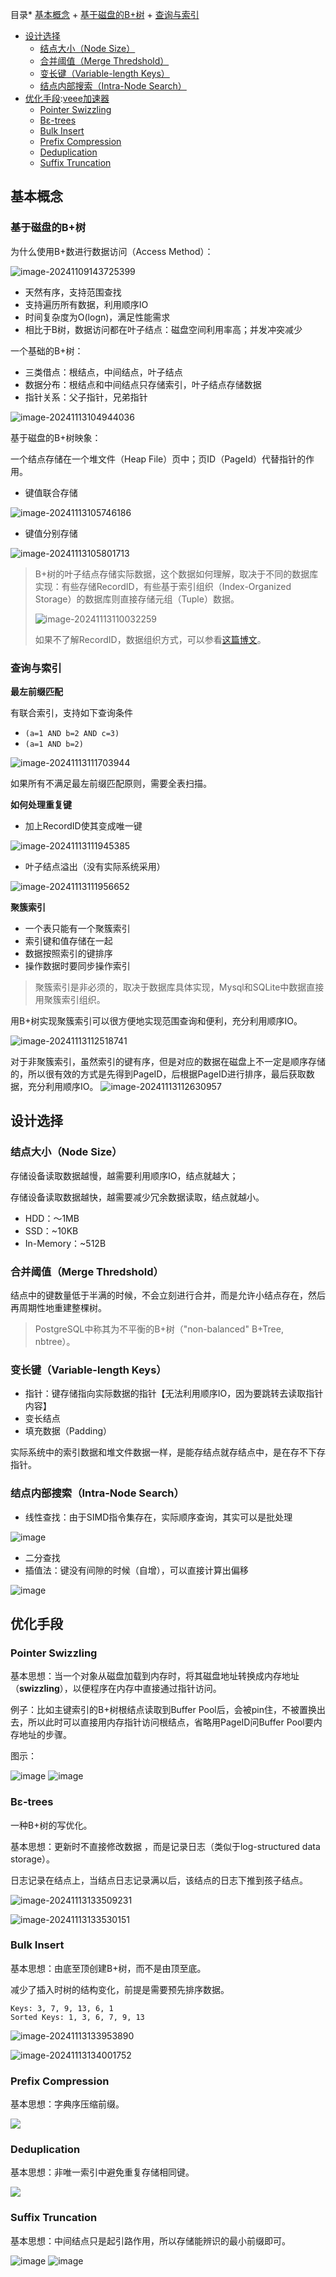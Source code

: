 
目录* [基本概念](https://github.com)
	+ [基于磁盘的B\+树](https://github.com)
	+ [查询与索引](https://github.com)
* [设计选择](https://github.com)
	+ [结点大小（Node Size）](https://github.com)
	+ [合并阈值（Merge Thredshold）](https://github.com)
	+ [变长键（Variable\-length Keys）](https://github.com)
	+ [结点内部搜索（Intra\-Node Search）](https://github.com)
* [优化手段](https://github.com):[veee加速器](https://youhaochi.com)
	+ [Pointer Swizzling](https://github.com)
	+ [Bε\-trees](https://github.com)
	+ [Bulk Insert](https://github.com)
	+ [Prefix Compression](https://github.com)
	+ [Deduplication](https://github.com)
	+ [Suffix Truncation](https://github.com)

## 基本概念


### 基于磁盘的B\+树


为什么使用B\+数进行数据访问（Access Method）：


![image-20241109143725399](https://my-pic.miaops.sbs/2024/11/image-20241109143725399.png)


* 天然有序，支持范围查找
* 支持遍历所有数据，利用顺序IO
* 时间复杂度为O(logn)，满足性能需求
* 相比于B树，数据访问都在叶子结点：磁盘空间利用率高；并发冲突减少


一个基础的B\+树：


* 三类借点：根结点，中间结点，叶子结点
* 数据分布：根结点和中间结点只存储索引，叶子结点存储数据
* 指针关系：父子指针，兄弟指针


![image-20241113104944036](https://my-pic.miaops.sbs/2024/11/image-20241113104944036.png)


基于磁盘的B\+树映象：


一个结点存储在一个堆文件（Heap File）页中；页ID（PageId）代替指针的作用。


* 键值联合存储


![image-20241113105746186](https://my-pic.miaops.sbs/2024/11/image-20241113105746186.png)
* 键值分别存储


![image-20241113105801713](https://my-pic.miaops.sbs/2024/11/image-20241113105801713.png)



> B\+树的叶子结点存储实际数据，这个数据如何理解，取决于不同的数据库实现：有些存储RecordID，有些基于索引组织（Index\-Organized Storage）的数据库则直接存储元组（Tuple）数据。
> 
> 
> ![image-20241113110032259](https://my-pic.miaops.sbs/2024/11/image-20241113110032259.png)
> 
> 
> 如果不了解RecordID，数据组织方式，可以参看[这篇博文](https://github.com)。


### 查询与索引


**最左前缀匹配**


有联合索引，支持如下查询条件


* `(a=1 AND b=2 AND c=3)`
* `(a=1 AND b=2)`


![image-20241113111703944](https://my-pic.miaops.sbs/2024/11/image-20241113111703944.png)


如果所有不满足最左前缀匹配原则，需要全表扫描。


**如何处理重复键**


* 加上RecordID使其变成唯一键


![image-20241113111945385](https://my-pic.miaops.sbs/2024/11/image-20241113111945385.png)
* 叶子结点溢出（没有实际系统采用）


![image-20241113111956652](https://my-pic.miaops.sbs/2024/11/image-20241113111956652.png)


**聚簇索引**


* 一个表只能有一个聚簇索引
* 索引键和值存储在一起
* 数据按照索引的键排序
* 操作数据时要同步操作索引



> 聚簇索引是非必须的，取决于数据库具体实现，Mysql和SQLite中数据直接用聚簇索引组织。


用B\+树实现聚簇索引可以很方便地实现范围查询和便利，充分利用顺序IO。


![image-20241113112518741](https://my-pic.miaops.sbs/2024/11/image-20241113112518741.png)


对于非聚簇索引，虽然索引的键有序，但是对应的数据在磁盘上不一定是顺序存储的，所以很有效的方式是先得到PageID，后根据PageID进行排序，最后获取数据，充分利用顺序IO。
![image-20241113112630957](https://my-pic.miaops.sbs/2024/11/image-20241113112630957.png)


## 设计选择


### 结点大小（Node Size）


存储设备读取数据越慢，越需要利用顺序IO，结点就越大；


存储设备读取数据越快，越需要减少冗余数据读取，结点就越小。


* HDD：～1MB
* SSD：\~10KB
* In\-Memory：\~512B


### 合并阈值（Merge Thredshold）


结点中的键数量低于半满的时候，不会立刻进行合并，而是允许小结点存在，然后再周期性地重建整棵树。



> PostgreSQL中称其为不平衡的B\+树（"non\-balanced" B\+Tree, nbtree）。


### 变长键（Variable\-length Keys）


* 指针：键存储指向实际数据的指针【无法利用顺序IO，因为要跳转去读取指针内容】
* 变长结点
* 填充数据（Padding）


实际系统中的索引数据和堆文件数据一样，是能存结点就存结点中，是在存不下存指针。


### 结点内部搜索（Intra\-Node Search）


* 线性查找：由于SIMD指令集存在，实际顺序查询，其实可以是批处理


![image](https://my-pic.miaops.sbs/2024/11/image-20241113114156380.png)
* 二分查找
* 插值法：键没有间隙的时候（自增），可以直接计算出偏移


![image](https://my-pic.miaops.sbs/2024/11/image-20241113114402071.png)


## 优化手段


### Pointer Swizzling


基本思想：当一个对象从磁盘加载到内存时，将其磁盘地址转换成内存地址（**swizzling**），以便程序在内存中直接通过指针访问。


例子：比如主键索引的B\+树根结点读取到Buffer Pool后，会被pin住，不被置换出去，所以此时可以直接用内存指针访问根结点，省略用PageID问Buffer Pool要内存地址的步骤。


图示：



![image](https://my-pic.miaops.sbs/2024/11/image-20241113115600632.png)
![image](https://my-pic.miaops.sbs/2024/11/image-20241113115639959.png)

### Bε\-trees


一种B\+树的写优化。


基本思想：更新时不直接修改数据 ，而是记录日志（类似于log\-structured data storage）。


日志记录在结点上，当结点日志记录满以后，该结点的日志下推到孩子结点。


![image-20241113133509231](https://my-pic.miaops.sbs/2024/11/image-20241113133509231.png)


![image-20241113133530151](https://my-pic.miaops.sbs/2024/11/image-20241113133530151.png)


### Bulk Insert


基本思想：由底至顶创建B\+树，而不是由顶至底。


减少了插入时树的结构变化，前提是需要预先排序数据。



```
Keys: 3, 7, 9, 13, 6, 1
Sorted Keys: 1, 3, 6, 7, 9, 13

```

![image-20241113133953890](https://my-pic.miaops.sbs/2024/11/image-20241113133953890.png)


![image-20241113134001752](https://my-pic.miaops.sbs/2024/11/image-20241113134001752.png)


### Prefix Compression


基本思想：字典序压缩前缀。


![](https://my-pic.miaops.sbs/2024/11/image-20241113134059296.png)
### Deduplication


基本思想：非唯一索引中避免重复存储相同键。


![](https://my-pic.miaops.sbs/2024/11/image-20241113134924727.png)
### Suffix Truncation


基本思想：中间结点只是起引路作用，所以存储能辨识的最小前缀即可。



![image](https://my-pic.miaops.sbs/2024/11/image-20241113135635015.png)
![image](https://my-pic.miaops.sbs/2024/11/image-20241113135646675.png)

